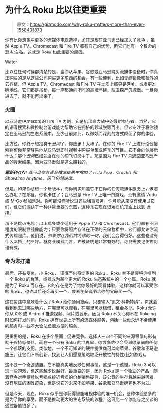 # 为什么 Roku 比以往更重要

> 原文：<https://gizmodo.com/why-roku-matters-more-than-ever-1558433873>

你有比你想象中更多的流媒体电视选择，尤其是现在亚马逊已经加入了竞争 。虽然 Apple TV、Chromecast 和 Fire TV 都有自己的优势，但它们也有一个致命的弱点:自私。这就是 Roku 如此重要的原因。

Watch

比以往任何时候都清楚的是，当你从苹果、谷歌或亚马逊购买流媒体设备时，你真正购买的是从这些公司购买更多东西的机会。有一些便利，比如无缝镜像和额外的云存储，但 Apple TV、Chromecast 和 Fire TV 在本质上都只是网关。或者更准确地说，它们都是吊桥，每一座都通向不同的高墙环绕、防卫森严的城堡。一旦你进去了，就不能再出来了。

### 火圈

以亚马逊(Amazon)的 Fire TV 为例，它是机顶盒大战中的最新参与者。当然，它的语音搜索和微控制台游戏能力帮助它在拥挤的领域脱颖而出。但它专注于将你锁定在亚马逊的生态系统中，至少目前如此，以微妙而深刻的方式降低了你的体验。

比方说，你终于想投身于*丑闻*了。你应该！太棒了。在你的 Fire TV 上进行语音搜索将使你非常容易地从亚马逊即时视频中购买单集或整季的节目。它不会向你展示什么？那个*丑闻*已经包含在你的网飞订阅中了。那是因为 Fire TV 只返回亚马逊产品的搜索结果，因为亚马逊就是这么赚钱的。

***更新(4/17):*** *亚马逊在其语音搜索结果中增加了 Hulu Plus、Crackle 和 Showtime Anytime。网飞仍然缺席。*

但是，如果你想租一个新版本，而你确实知道它不在你的任何流媒体服务上，该怎么办呢？在那里，你也卡住了；亚马逊是 Fire TV 上唯一的游戏，没有邀请 Vudu 或 M-Go 参加派对。你可能没有听说过这些租赁服务，你可能从来没有使用过它们，但它们提供了一种非常重要的东西，这种东西现在很难在机顶盒上找到:选择。

那不是挑火电视；以上或多或少适用于 Apple TV 和 Chromecast。他们都有不同程度的限制性镜像能力；只要你将照片存储在正确的云储物柜中，它们都允许你流式传输照片。他们说，*如果你让我们成为你的一切*，我们会变得很好。这些也没有什么本质上的不好。就商业模式而言，它被证明是非常有效的。你只需要记住它对谁有效。

### 专为您打造

最后，还有罗库。小 Roku， [谨慎而出奇实惠的 Roku](http://gizmodo.com/roku-streaming-stick-review-a-50-wonder-and-your-tvs-1552979170) 。Roku 并不是要把你推到一个 Roku 的角落，或者成为某个更大的 Roku 生态系统中的一个小属。Roku 就是为了 Roku 而存在。它的存在是为了给你最好的观看体验，这样你就可以享受你的 Roku，也许以后还会再买一个，或者在圣诞节给你的父母买一个。

这在实践中意味着什么？Roku 给你通用搜索。只要输入“凯文·科斯特纳”，你就会看到他去过哪些地方，在哪里可以观看，在哪里可以租借，租金多少。Roku 允许你从 iOS 或 Android 推送视频、照片或音乐，因为 Roku 不关心你不在 Rokuing 时如何打发时间。Roku 拥有世界上所有的流媒体服务，包括一些你永远不会使用的服务和一些不太合法但很方便的服务。

更重要的是，Roku 在多个层面上促进竞争。选择从三四个不同的来源租借电影有助于保持低价格，而在一个没有 Roku 的世界里，你或多或少会受到你承诺的任何一个部落的支配。类似地，一个不可知论的硬件提供商可以向苹果、谷歌和亚马逊施压，让它们不断创新，找到让人们愿意忽略缺乏开放性的特性(比如游戏)。

这不是一个奇迹装置。它不能真实地反映任何事情，这是一个遗憾。Roku 3 可以玩一些游戏，但这些越少说越好。最重要的是，因为 Roku 是一个独立的产品，随着竞争对手继续以亏损或接近亏损的价格销售硬件，该公司的生存将越来越困难。没有明显的困难迹象，但是说它的未来不如苹果、谷歌和亚马逊确定也不为过。

但是今天，现在，Roku 似乎是你获得智能电视体验的唯一机会，这种体验更多的是为了你的享受，而不是推动更大的生态系统的议程。这可比一个你能与之交谈的遥控器值钱多了。